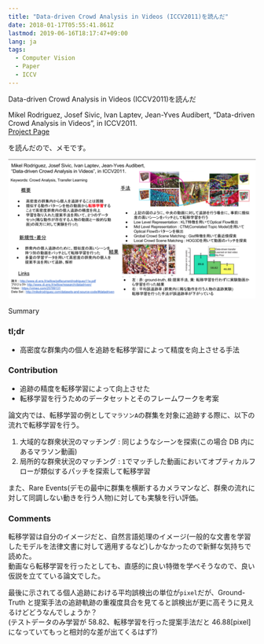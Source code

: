 ```yaml
---
title: "Data-driven Crowd Analysis in Videos (ICCV2011)を読んだ"
date: 2018-01-17T05:55:41.861Z
lastmod: 2019-06-16T18:17:47+09:00
lang: ja
tags:
  - Computer Vision
  - Paper
  - ICCV
---
```


Data-driven Crowd Analysis in Videos (ICCV2011)を読んだ

Mikel Rodriguez, Josef Sivic, Ivan Laptev, Jean-Yves Audibert, “Data-driven Crowd Analysis in Videos”, in ICCV2011.  
[Project Page](http://www.di.ens.fr/willow/research/datadriven/)

を読んだので、メモです。

![image](/posts/2018-01-17/images/1.png)

Summary

### tl;dr

- 高密度な群集内の個人を追跡を転移学習によって精度を向上させる手法

### Contribution

- 追跡の精度を転移学習によって向上させた
- 転移学習を行うためのデータセットとそのフレームワークを考案

論文内では、転移学習の例として`マラソンA`の群集を対象に追跡する際に、以下の流れで転移学習を行う。

1.  大域的な群衆状況のマッチング : 同じようなシーンを探索(この場合 DB 内にあるマラソン動画)
2.  局所的な群衆状況のマッチング : `1`でマッチした動画においてオプティカルフローが類似するパッチを探索して転移学習

また、Rare Events(デモの最中に群集を横断するカメラマンなど、群衆の流れに対して同調しない動きを行う人物)に対しても実験を行い評価。

### Comments

転移学習は自分のイメージだと、自然言語処理のイメージ(一般的な文書を学習したモデルを法律文書に対して適用するなど)しかなかったので新鮮な気持ちで読めた。  
動画なら転移学習を行ったとしても、直感的に良い特徴を学べそうなので、良い仮説を立てている論文でした。

最後に示されてる個人追跡における平均誤検出の単位が`pixel`だが、Ground-Truth と提案手法の追跡軌跡の重複度具合を見てると誤検出が更に高そうに見えるけどどうなんでしょうか？  
(テストデータのみ学習が 58.82、転移学習を行った提案手法だと 46.88[pixel]になっていてもっと相対的な差が出てくるはず?)
